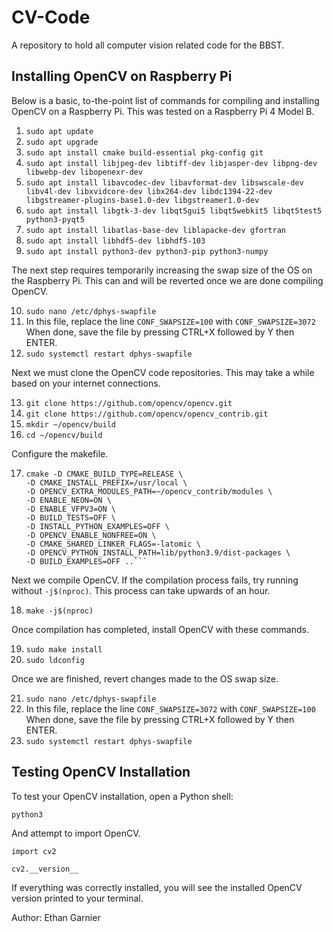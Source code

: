 # CV-Code
A repository to hold all computer vision related code for the BBST.

## Installing OpenCV on Raspberry Pi
Below is a basic, to-the-point list of commands for compiling and installing OpenCV on a Raspberry Pi. This was tested on a Raspberry Pi 4 Model B.
1. ```sudo apt update```
2. ```sudo apt upgrade```
3. ```sudo apt install cmake build-essential pkg-config git```
4. ```sudo apt install libjpeg-dev libtiff-dev libjasper-dev libpng-dev libwebp-dev libopenexr-dev```
5. ```sudo apt install libavcodec-dev libavformat-dev libswscale-dev libv4l-dev libxvidcore-dev libx264-dev libdc1394-22-dev libgstreamer-plugins-base1.0-dev libgstreamer1.0-dev```
6. ```sudo apt install libgtk-3-dev libqt5gui5 libqt5webkit5 libqt5test5 python3-pyqt5```
7. ```sudo apt install libatlas-base-dev liblapacke-dev gfortran```
8. ```sudo apt install libhdf5-dev libhdf5-103```
9. ```sudo apt install python3-dev python3-pip python3-numpy```

The next step requires temporarily increasing the swap size of the OS on the Raspberry Pi. This can and will be reverted once we are done compiling OpenCV.

10. ```sudo nano /etc/dphys-swapfile```
11. In this file, replace the line ```CONF_SWAPSIZE=100``` with ```CONF_SWAPSIZE=3072``` When done, save the file by pressing CTRL+X followed by Y then ENTER.
12. ```sudo systemctl restart dphys-swapfile```

Next we must clone the OpenCV code repositories. This may take a while based on your internet connections.

13. ```git clone https://github.com/opencv/opencv.git```
14. ```git clone https://github.com/opencv/opencv_contrib.git```
15. ```mkdir ~/opencv/build```
16. ```cd ~/opencv/build```

Configure the makefile.

17. ```
    cmake -D CMAKE_BUILD_TYPE=RELEASE \
    -D CMAKE_INSTALL_PREFIX=/usr/local \
    -D OPENCV_EXTRA_MODULES_PATH=~/opencv_contrib/modules \
    -D ENABLE_NEON=ON \
    -D ENABLE_VFPV3=ON \
    -D BUILD_TESTS=OFF \
    -D INSTALL_PYTHON_EXAMPLES=OFF \
    -D OPENCV_ENABLE_NONFREE=ON \
    -D CMAKE_SHARED_LINKER_FLAGS=-latomic \
    -D OPENCV_PYTHON_INSTALL_PATH=lib/python3.9/dist-packages \
    -D BUILD_EXAMPLES=OFF ..```

Next we compile OpenCV. If the compilation process fails, try running without ```-j$(nproc)```. This process can take upwards of an hour.

18. ```make -j$(nproc)```

Once compilation has completed, install OpenCV with these commands.

19. ```sudo make install```
20. ```sudo ldconfig```

Once we are finished, revert changes made to the OS swap size.

21. ```sudo nano /etc/dphys-swapfile```
22. In this file, replace the line ```CONF_SWAPSIZE=3072``` with ```CONF_SWAPSIZE=100``` When done, save the file by pressing CTRL+X followed by Y then ENTER.
23. ```sudo systemctl restart dphys-swapfile```

## Testing OpenCV Installation
To test your OpenCV installation, open a Python shell:

```python3```

And attempt to import OpenCV.

```import cv2```

```cv2.__version__```

If everything was correctly installed, you will see the installed OpenCV version printed to your terminal.

Author: Ethan Garnier
